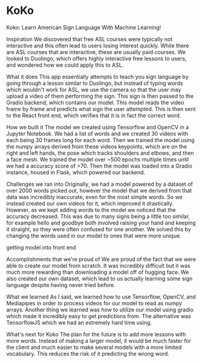 # KoKo
Koko: Learn American Sign Language With Machine Learning!

Inspiration
We discovered that free ASL courses were typically not interactive and this often lead to users losing interest quickly. While there are ASL courses that are interactive, these are usually paid courses. We looked to Duolingo, which offers highly interactive free lessons to users, and wondered how we could apply this to ASL.

What it does
This app essentially attempts to teach you sign language by going through a lesson similar to Duolingo, but instead of typing words which wouldn't work for ASL, we use the camera so that the user may upload a video of them performing the sign. This sign is then passed to the Gradio backend, which contains our model. This model reads the video frame by frame and predicts what sign the user attempted. This is then sent to the React front end, which verifies that it is in fact the correct word.

How we built it
The model we created using Tensorflow and OpenCV in a Jupyter Notebook. We had a list of words and we created 30 videos with each being 30 frames long for each word. Then we trained the model using the numpy arrays derived from these videos keypoints, which are on the right and left hands, the pose which tracks shoulders and elbows, and then a face mesh. We trained the model over ~500 epochs multiple times until we had a accuracy score of >70. Then the model was loaded into a Gradio instance, housed in Flask, which powered our backend.

Challenges we ran into
Originally, we had a model powered by a dataset of over 2000 words picked out, however the model that we derived from that data was incredibly inaccurate, even for the most simple words. So we instead created our own videos for it, which improved it drastically. However, as we kept adding words to the model we noticed that the accuracy decreased. This was due to many signs being a little too similar, for example hello and goodbye both involved raising your hand and keeping it straight, so they were often confused for one another. We solved this by changing the words used in our model to ones that were more unique.

getting model into front end

Accomplishments that we're proud of
We are proud of the fact that we were able to create our model from scratch. It was incredibly difficult but it was much more rewarding than downloading a model off of hugging face. We also created our own dataset, which lead to us actually learning some sign language despite having never tried before.

What we learned
As I said, we learned how to use Tensorflow, OpenCV, and Mediapipes in order to process videos for our model to read as numpy arrays. Another thing we learned was how to utilize our model using gradio which made it incredibly easy to get predictions from. The alternative was TensorflowJS which we had an extremely hard time using.

What's next for Koko
The plan for the future is to add more lessons with more words. Instead of making a larger model, it would be much faster for the client and much easier to make several models with a more limited vocabulary. This reduces the risk of it predicting the wrong word.

